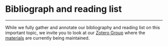 
# Bibliograph and reading list

<hr />

While we fully gather and annotate our bibliography and reading list
on this important topic, we invite you to look at our
[Zotero Group](https://www.zotero.org/groups/1713370/reusable_data_project)
where the
[materials](https://www.zotero.org/groups/1713370/reusable_data_project/items)
are currently being maintained.
